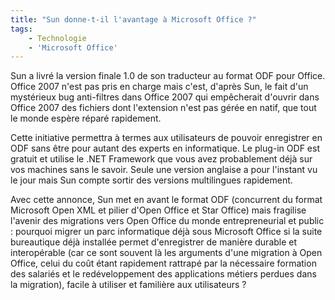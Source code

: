 ```yaml
---
title: "Sun donne-t-il l'avantage à Microsoft Office ?"
tags:
    - Technologie
    - 'Microsoft Office'
---
```


Sun a livré la version finale 1.0 de son traducteur au format ODF pour Office.
Office 2007 n'est pas pris en charge mais c'est, d'après Sun, le fait d'un
mystérieux bug anti-filtres dans Office 2007 qui empêcherait d'ouvrir dans
Office 2007 des fichiers dont l'extension n'est pas gérée en natif, que tout le
monde espère réparé rapidement.

Cette initiative permettra à termes aux utilisateurs de pouvoir enregistrer en
ODF sans être pour autant des experts en informatique. Le plug-in ODF est
gratuit et utilise le .NET Framework que vous avez probablement déjà sur vos
machines sans le savoir. Seule une version anglaise a pour l'instant vu le jour
mais Sun compte sortir des versions multilingues rapidement.

Avec cette annonce, Sun met en avant le format ODF (concurrent du format
Microsoft Open XML et pilier d'Open Office et Star Office) mais fragilise
l'avenir des migrations vers Open Office du monde entrepreneurial et public :
pourquoi migrer un parc informatique déjà sous Microsoft Office si la suite
bureautique déjà installée permet d'enregistrer de manière durable et
interopérable (car ce sont souvent là les arguments d'une migration à Open
Office, celui du co&ucirc;t étant rapidement rattrapé par la nécessaire
formation des salariés et le redéveloppement des applications métiers perdues
dans la migration), facile à utiliser et familière aux utilisateurs ?
